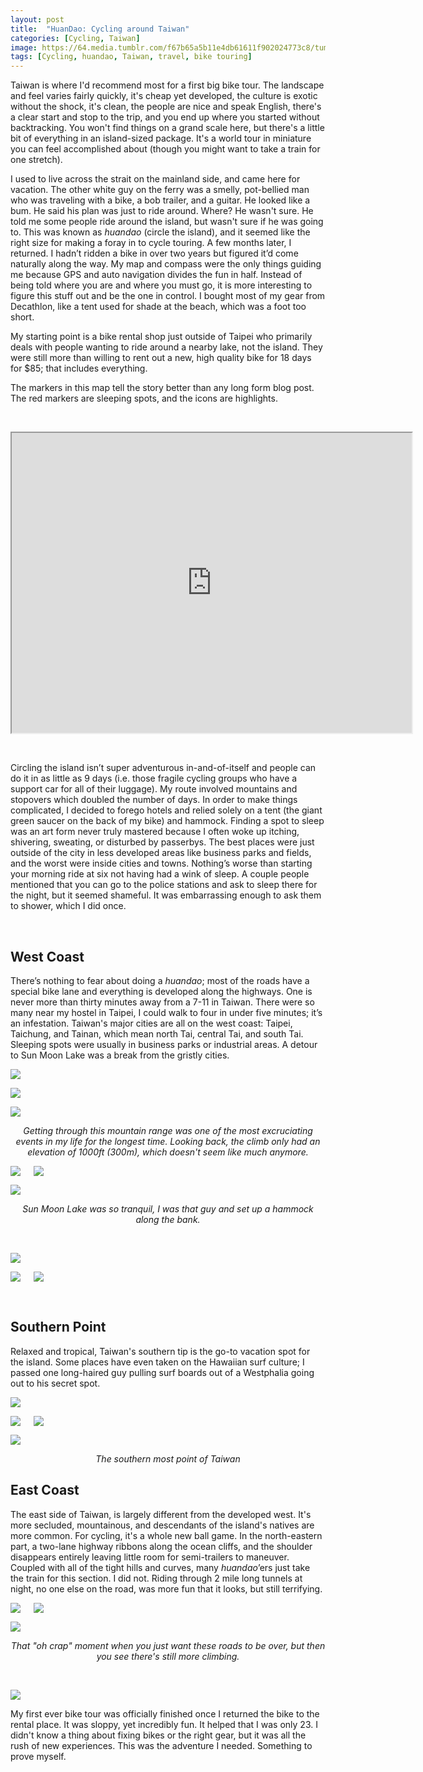 ```yaml
---
layout: post
title:  "HuanDao: Cycling around Taiwan"
categories: [Cycling, Taiwan]
image: https://64.media.tumblr.com/f67b65a5b11e4db61611f902024773c8/tumblr_ntb0ryxUDT1ubdk8fo2_1280.jpg
tags: [Cycling, huandao, Taiwan, travel, bike touring]
---
```

  <p>Taiwan is where I&#39;d recommend most for a first big bike tour. The landscape and feel varies fairly quickly, it&#39;s cheap yet developed, the culture is exotic without the shock, it&#39;s clean, the people are nice and speak English, there&#39;s a clear start and stop to the trip, and you end up where you started without backtracking. You won&#39;t find things on a grand scale here, but there&#39;s a little bit of everything in an island-sized package. It&#39;s a world tour in miniature you can feel accomplished about (though you might want to take a train for one stretch).</p>

<p>I used to live across the strait on the mainland side, and came here for vacation. The other white guy on the ferry was a smelly, pot-bellied man who was traveling with a bike, a bob trailer, and a guitar. He looked like a bum. He said his plan was just to ride around. Where? He wasn&#39;t sure. He told me some people ride around the island, but wasn&#39;t sure if he was going to. This was known as <em>huandao</em> (circle the island), and it seemed like the right size for making a foray in to cycle touring. A few months later, I returned. I hadn&rsquo;t ridden a bike in over two years but figured it&rsquo;d come naturally
along the way. My map and compass were the only things guiding me because
GPS and auto navigation divides the fun in half. Instead of being told
where you are and where you must go, it is more interesting to figure this
stuff out and be the one in control. I bought most of my gear from Decathlon, like a tent used for shade at the beach, which was a foot too short.</p>

<p>My starting point is a bike rental shop just outside of Taipei who primarily deals with
people wanting to ride around a nearby lake, not the island. They were still more than
willing to rent out a new, high quality bike for 18 days for
$85; that includes everything.</p>

<p>The markers in this map tell the story better than any long form blog post. The red markers are sleeping spots, and the icons are highlights.</p>
<p>&nbsp;</p>
<iframe src="https://www.google.com/maps/d/u/0/embed?mid=1jvXjToPQihOVmUOWe11rNXULKfk&ehbc=2E312F" width="640" height="480"></iframe>
<p>&nbsp;</p>
<p>Circling the island isn&rsquo;t super adventurous in-and-of-itself and people can
do it in as little as 9 days (i.e. those fragile cycling groups who have a
support car for all of their luggage). My route involved mountains and
stopovers which doubled the number of days. In order to make things
complicated, I decided to forego hotels and relied solely on a tent (the
giant green saucer on the back of my bike) and hammock. Finding a spot to
sleep was an art form never truly mastered because I often woke up itching, shivering, sweating, or disturbed by passerbys. The best
places were just outside of the city in less developed areas like business
parks and fields, and the worst were inside cities and towns. Nothing&rsquo;s
worse than starting your morning ride at six not having had a wink of
sleep. A couple people mentioned that you can go to the police stations and
ask to sleep there for the night, but it seemed shameful. It was
embarrassing enough to ask them to shower, which I did once.</p>

<p>&nbsp;</p>

<h2>West Coast</h2>

<p>There&rsquo;s nothing to fear about doing a <em>huandao</em>; most of the roads have a
special bike lane and everything is developed along the highways. One is
never more than thirty minutes away from a 7-11 in Taiwan. There were so many near my hostel in Taipei, I could walk to four in
under five minutes; it&rsquo;s an infestation. Taiwan&#39;s major cities are all on the west coast: Taipei, Taichung, and Tainan, which mean north Tai, central Tai, and south Tai. Sleeping spots were usually in business parks or industrial areas. A detour to Sun Moon Lake was a break from the gristly cities.</p>

<a href="https://64.media.tumblr.com/1a9f35a64c591fdd523726c69194c58e/tumblr_ntb2rthpfb1ubdk8fo2_1280.jpg"><img src="https://64.media.tumblr.com/1a9f35a64c591fdd523726c69194c58e/tumblr_ntb2rthpfb1ubdk8fo2_1280.jpg" /></a>

<a href="https://64.media.tumblr.com/862e26dea2286c16b479f26d6eb475e9/tumblr_ntb114A8D91ubdk8fo1_1280.jpg"><img src="https://64.media.tumblr.com/862e26dea2286c16b479f26d6eb475e9/tumblr_ntb114A8D91ubdk8fo1_1280.jpg" /></a>

<a href="https://64.media.tumblr.com/23ea98b70b9f04c2155d6766c9f62342/tumblr_ntb0ryxUDT1ubdk8fo3_1280.jpg"><img src="https://64.media.tumblr.com/23ea98b70b9f04c2155d6766c9f62342/tumblr_ntb0ryxUDT1ubdk8fo3_1280.jpg" /></a>

<p style="text-align: center;" ><em>Getting through this mountain range was one of the most excruciating events in my life for the longest time. Looking back, the climb only had an elevation of 1000ft (300m), which doesn&#39;t seem like much anymore.</em></p>


<div class="columns">
  <div class="img1">
   <a href="https://64.media.tumblr.com/f67b65a5b11e4db61611f902024773c8/tumblr_ntb0ryxUDT1ubdk8fo2_1280.jpg"><img src="https://64.media.tumblr.com/f67b65a5b11e4db61611f902024773c8/tumblr_ntb0ryxUDT1ubdk8fo2_1280.jpg" /></a>
  </div>
  <div class="img2">
<a href="https://64.media.tumblr.com/14c2090c8f29603be1e03b6a01474918/tumblr_ntb114A8D91ubdk8fo2_1280.jpg"><img src="https://64.media.tumblr.com/14c2090c8f29603be1e03b6a01474918/tumblr_ntb114A8D91ubdk8fo2_1280.jpg" /></a>
 </div>
</div>


<a href="https://64.media.tumblr.com/9956357913906be5a41860265f780823/tumblr_ntb114A8D91ubdk8fo6_1280.jpg"><img src="https://64.media.tumblr.com/9956357913906be5a41860265f780823/tumblr_ntb114A8D91ubdk8fo6_1280.jpg" /></a>


<p style="text-align: center;" ><em>Sun Moon Lake was so tranquil, I was that guy and set up a hammock along the bank.</em></p>

<p>&nbsp;</p>

<a href="https://64.media.tumblr.com/00655fbabc742f7c59070a801d3153b7/tumblr_ntb2eyDZgd1ubdk8fo2_1280.jpg"><img src="https://64.media.tumblr.com/00655fbabc742f7c59070a801d3153b7/tumblr_ntb2eyDZgd1ubdk8fo2_1280.jpg" /></a>

 <div class="columns">
  <div class="img1">
 <a href="https://64.media.tumblr.com/e090b979a23863c9ac293e2cdf31f95d/tumblr_ntb2eyDZgd1ubdk8fo3_1280.jpg"><img src="https://64.media.tumblr.com/e090b979a23863c9ac293e2cdf31f95d/tumblr_ntb2eyDZgd1ubdk8fo3_1280.jpg" /></a>
  </div>
  <div class="img2">
<a href="https://64.media.tumblr.com/262c7e83fce01ff3825aaecc38a827b5/tumblr_ntb2eyDZgd1ubdk8fo4_1280.jpg"><img src="https://64.media.tumblr.com/262c7e83fce01ff3825aaecc38a827b5/tumblr_ntb2eyDZgd1ubdk8fo4_1280.jpg" /></a>
 </div>
  </div>


<p>&nbsp;</p>

<h2>Southern Point</h2>

<p>Relaxed and tropical, Taiwan&#39;s southern tip is the go-to vacation spot for the island. Some places have even taken on the Hawaiian surf culture; I passed one long-haired guy pulling surf boards out of a Westphalia going out to his secret spot.</p>

<a href="https://64.media.tumblr.com/00a724b6364328aec775d371df29752f/tumblr_ntb2eyDZgd1ubdk8fo5_1280.jpg"><img src="https://64.media.tumblr.com/00a724b6364328aec775d371df29752f/tumblr_ntb2eyDZgd1ubdk8fo5_1280.jpg" /></a>

<div class="columns">
  <div class="img1">
 <a href="https://64.media.tumblr.com/2c6f780a44b303d89a5ead1ff3a5286b/tumblr_ntax87FPtK1ubdk8fo10_1280.jpg"><img src="https://64.media.tumblr.com/2c6f780a44b303d89a5ead1ff3a5286b/tumblr_ntax87FPtK1ubdk8fo10_1280.jpg" /></a>
  </div>
  <div class="img2">
<a href="https://64.media.tumblr.com/91ab6b974be5fe5f37e4bf003fbe7c95/tumblr_ntb2lzrOje1ubdk8fo1_1280.jpg"><img src="https://64.media.tumblr.com/91ab6b974be5fe5f37e4bf003fbe7c95/tumblr_ntb2lzrOje1ubdk8fo1_1280.jpg" /></a>
 </div>
  </div>

<a href="https://64.media.tumblr.com/cc237e7dff76f2994c11fbd8e95e2601/tumblr_ntb1dmfju41ubdk8fo7_r1_1280.jpg"><img src="https://64.media.tumblr.com/cc237e7dff76f2994c11fbd8e95e2601/tumblr_ntb1dmfju41ubdk8fo7_r1_1280.jpg" /></a>

<p style="text-align: center;" ><em>The southern most point of Taiwan</em></p>

<h2>East Coast</h2>

<p>The east side of Taiwan, is largely different from the developed west. It&#39;s more secluded, mountainous, and descendants of the island&#39;s natives are more common. For cycling, it&#39;s a whole new ball game. In the north-eastern part, a two-lane highway ribbons along the ocean cliffs, and the shoulder disappears entirely leaving little room for semi-trailers to maneuver. Coupled with all of the tight hills and curves, many <em>huandao</em>&rsquo;ers just take the train for this section. I did not. Riding through 2 mile long tunnels at night, no one else on the road, was more fun that it looks, but still terrifying.</p>


<div class="columns">
  <div class="img1">
 <a href="https://64.media.tumblr.com/0293ebdfdb77cfe16d9d6e6d8d77465e/tumblr_ntb2lzrOje1ubdk8fo5_1280.jpg"><img src="https://64.media.tumblr.com/0293ebdfdb77cfe16d9d6e6d8d77465e/tumblr_ntb2lzrOje1ubdk8fo5_1280.jpg" /></a>
  </div>
  <div class="img2">
<a href="https://64.media.tumblr.com/b6d2922c5edbc03c56871e909e0993fa/tumblr_ntb2lzrOje1ubdk8fo3_1280.jpg"><img src="https://64.media.tumblr.com/b6d2922c5edbc03c56871e909e0993fa/tumblr_ntb2lzrOje1ubdk8fo3_1280.jpg" /></a>
 </div>
  </div>

<a href="https://64.media.tumblr.com/c7677bb3701efa23b1da6f57839e9d9f/tumblr_ntb2lzrOje1ubdk8fo4_1280.jpg"><img src="https://64.media.tumblr.com/c7677bb3701efa23b1da6f57839e9d9f/tumblr_ntb2lzrOje1ubdk8fo4_1280.jpg" /></a>

<p style="text-align: center;" ><em>That &quot;oh crap&quot; moment when you just want these roads to be over, but then you see there&#39;s still more climbing.</em></p>
<p>&nbsp;</p>

<a href="https://64.media.tumblr.com/6878610960b6a8b026f5093c22e4c6fb/tumblr_ntb2lzrOje1ubdk8fo6_1280.jpg"><img src="https://64.media.tumblr.com/6878610960b6a8b026f5093c22e4c6fb/tumblr_ntb2lzrOje1ubdk8fo6_1280.jpg" /></a>


<p>My first ever bike tour was officially finished once I returned the bike to the rental place.&nbsp;It was sloppy, yet incredibly fun. It helped that I was only 23. I didn&#39;t know a thing about fixing bikes or the right gear, but it was all the rush of new experiences. This was the adventure I needed. Something to prove myself.</p>
